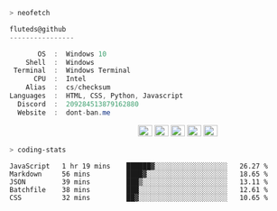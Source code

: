 ```zsh
> neofetch
```

<!--align="left" src="https://github.com/fluteds.png" alt="logo.png" width="200"/>-->

```csharp
fluteds@github
----------------

       OS  :  Windows 10
    Shell  :  Windows
 Terminal  :  Windows Terminal
      CPU  :  Intel
    Alias  :  cs/checksum
Languages  :  HTML, CSS, Python, Javascript
  Discord  :  209284513879162880
  Website  :  dont-ban.me
```

<p align="left">
  &nbsp; &nbsp; &nbsp; &nbsp; &nbsp;&nbsp; &nbsp; &nbsp; &nbsp; &nbsp;&nbsp; &nbsp; &nbsp; &nbsp; &nbsp; &nbsp; &nbsp; &nbsp; &nbsp; &nbsp; &nbsp;&nbsp; &nbsp; &nbsp; &nbsp; &nbsp;&nbsp; &nbsp; &nbsp; &nbsp; &nbsp;
  <img alt="#474342" src="https://via.placeholder.com/15/ADBAC7/000000?text=+" width="25" height="20" />
  <img alt="#fbedf6" src="https://via.placeholder.com/15/6CB6FF/000000?text=+" width="25" height="20" />
  <img alt="#c9594d" src="https://via.placeholder.com/15/F47067/000000?text=+" width="25" height="20" />
  <img alt="#f8b9b2" src="https://via.placeholder.com/15/DCBDFB/000000?text=+" width="25" height="20" />
  <img alt="#f8b9b2" src="https://via.placeholder.com/15/57ab5a/000000?text=+" width="25" height="20" />
</p>

```zsh
> coding-stats
```

<!--START_SECTION:waka-->
```text
JavaScript   1 hr 19 mins    ██████▓░░░░░░░░░░░░░░░░░░   26.27 % 
Markdown     56 mins         ████▓░░░░░░░░░░░░░░░░░░░░   18.65 % 
JSON         39 mins         ███▒░░░░░░░░░░░░░░░░░░░░░   13.11 % 
Batchfile    38 mins         ███░░░░░░░░░░░░░░░░░░░░░░   12.61 % 
CSS          32 mins         ██▓░░░░░░░░░░░░░░░░░░░░░░   10.65 % 
```
<!--END_SECTION:waka-->
